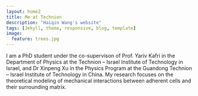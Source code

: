 ```yaml
---
layout: home2
title: Me at Technion
description: "Haiqin Wang's website"
tags: [Jekyll, theme, responsive, blog, template]
image:
  feature: trees.jpg
---
```


I am a PhD student under the co-supervison of Prof. Yariv Kafri in the Department of Physics at the Technion – Israel Institute of
Technology in Israel, and Dr Xinpeng Xu in the Physics Program at the Guandong Technion – Israel Institute of Technology in China.
My research focuses on the theoretical modeling of mechanical interactions between adherent cells and their surrounding matrix.
